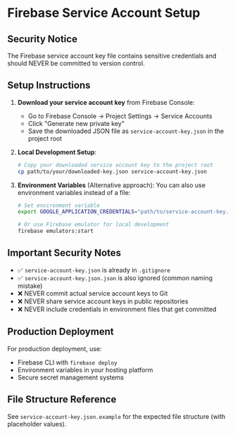 # Firebase Service Account Setup

## Security Notice
The Firebase service account key file contains sensitive credentials and should NEVER be committed to version control.

## Setup Instructions

1. **Download your service account key** from Firebase Console:
   - Go to Firebase Console → Project Settings → Service Accounts
   - Click "Generate new private key"
   - Save the downloaded JSON file as `service-account-key.json` in the project root

2. **Local Development Setup**:
   ```bash
   # Copy your downloaded service account key to the project root
   cp path/to/your/downloaded-key.json service-account-key.json
   ```

3. **Environment Variables** (Alternative approach):
   You can also use environment variables instead of a file:
   ```bash
   # Set environment variable
   export GOOGLE_APPLICATION_CREDENTIALS="path/to/service-account-key.json"
   
   # Or use Firebase emulator for local development
   firebase emulators:start
   ```

## Important Security Notes

- ✅ `service-account-key.json` is already in `.gitignore`
- ✅ `service-account-key.json.json` is also ignored (common naming mistake)
- ❌ NEVER commit actual service account keys to Git
- ❌ NEVER share service account keys in public repositories
- ❌ NEVER include credentials in environment files that get committed

## Production Deployment

For production deployment, use:
- Firebase CLI with `firebase deploy`
- Environment variables in your hosting platform
- Secure secret management systems

## File Structure Reference

See `service-account-key.json.example` for the expected file structure (with placeholder values).
